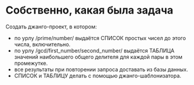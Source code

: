 # Собственно, какая была задача
Создать джанго-проект, в котором:
* по урлу /prime/number/ выдаётся СПИСОК простых чисел до этого числа, включительно.
* по урлу /gcd/first_number/second_number/ выдаётся ТАБЛИЦА значений наибольшего общего делителя для каждой пары в этом промежутке.
* все результаты при повторении запроса доставать из базы данных.
* СПИСОК и ТАБЛИЦУ делать с помощью джанго-шаблонизатора.